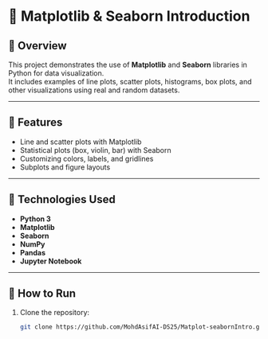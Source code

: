 # 🎨 Matplotlib & Seaborn Introduction

## 📘 Overview
This project demonstrates the use of **Matplotlib** and **Seaborn** libraries in Python for data visualization.  
It includes examples of line plots, scatter plots, histograms, box plots, and other visualizations using real and random datasets.

---

## 🧠 Features
- Line and scatter plots with Matplotlib
- Statistical plots (box, violin, bar) with Seaborn
- Customizing colors, labels, and gridlines
- Subplots and figure layouts

---

## 🧰 Technologies Used
- **Python 3**
- **Matplotlib**
- **Seaborn**
- **NumPy**
- **Pandas**
- **Jupyter Notebook**

---

## 🚀 How to Run
1. Clone the repository:
   ```bash
   git clone https://github.com/MohdAsifAI-DS25/Matplot-seabornIntro.git

